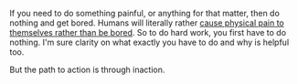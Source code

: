 If you need to do something painful, or anything for that matter, then do nothing and get bored. Humans will literally rather [cause physical pain to themselves rather than be bored](https://www.science.org/doi/10.1126/science.1250830). So to do hard work, you first have to do nothing. I'm sure clarity on what exactly you have to do and why is helpful too.

But the path to action is through inaction. 